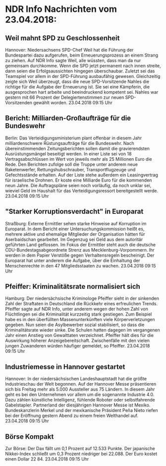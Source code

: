# NDR Info Nachrichten vom 23.04.2018:


## Weil mahnt SPD zu Geschlossenheit
Hannover:	Niedersachsens SPD-Chef Weil hat die Führung der Bundespartei dazu aufgerufen, beim Erneuerungsprozess an einem Strang zu ziehen. Auf NDR Info sagte Weil, alle wüssten, dass man da nur gemeinsam durchkomme. Wenn die SPD jetzt permanent nach innen streite, dann seien die Erfolgsaussichten hingegen überschaubar. Zuletzt sei das Teamspiel vor allem in der SPD-Führung ausbaufähig gewesen. Gleichzeitig zeigte sich Weil überzeugt, dass die neue SPD-Vorsitzende Nahles die richtige für die Aufgabe der Erneuerung ist. Sie sei eine Kämpferin, die ausgesprochen hart arbeite und beeindruckend kompetent sei. Nahles war gestern mit 66 Prozent der Delegiertenstimmen zur neuen SPD-Vorsitzenden gewählt worden. 23.04.2018 09:15 Uhr 

## Bericht: Milliarden-Großaufträge für die Bundeswehr
Berlin: Das Verteidigungsministerium plant offenbar in diesem Jahr milliardenschwere Rüstungsaufträge für die Bundeswehr. Nach übereinstimmenden Zeitungsberichten sollen damit die gravierendsten Ausrüstungsmängel beseitigt werden. In einer Liste sei von 18 Vertragsabschlüssen im Wert von jeweils mehr als 25 Millionen Euro die Rede. Den Berichten zufolge soll die Truppe unter anderem neue Raketenwerfer, Rettungshubschrauber, Transportflugzeuge und Gefechtsstände erhalten. Auf der Liste stehe außerdem ein Leasingvertrag für israelische Drohnen. Er koste eine Milliarde Euro für die kommenden neun Jahre. Die Auftragspläne seien noch vorläufig, da noch unklar sei, wieviel Geld im Haushalt für das Verteidigungsressort bereitgestellt werde. 23.04.2018 09:15 Uhr 

## "Starker Korruptionsverdacht" in Europarat
Straßburg:	Externe Ermittler sehen starke Hinweise auf Korruption im Europarat. In dem Bericht einer Untersuchungskommission heißt es, mehrere aktive und ehemalige Mitglieder der Organisation hätten für Aserbaidschan gearbeitet. Im Gegenzug sei Geld aus dem autoritär geführten Land geflossen. Im Fokus der Ermittler steht auch die deutsche CDU-Bundestagsabgeordnete Strenz aus Mecklenburg-Vorpommern. Ihr werden in dem Papier Verstöße gegen Verhaltensregeln bescheinigt. Der Europarat hat unter anderem die Aufgabe, über die Einhaltung der Menschenrechte in den 47 Mitgliedsstaaten zu wachen. 23.04.2018 09:15 Uhr 

## Pfeiffer: Kriminalitätsrate normalisiert sich
Hamburg: Der niedersächsische Kriminologe Pfeiffer sieht in der sinkenden Zahl der Straftaten in Deutschland die Rückkehr eines erfreulichen Trends. Pfeiffer sagte auf NDR Info, unter anderem wegen der hohen Zahl von Flüchtlingen sei die Kriminalität kurzzeitig stark gestiegen. Zum Beispiel habe es in den überfüllten Massenunterkünften viele Körperverletzungen gegeben. Nun seien die Asylbewerber sozial stabilisiert, so dass die Kriminalitätsrate wieder sinke. Die Schulen hatten dagegen im vergangenen Jahr einen Anstieg von Gewalttaten verzeichnet. Pfeiffer hält dies für die Auswirkung höherer Anzeigebereitschaft. Zwischenfälle mit den vielen jungen Zuwanderen würden häufiger gemeldet, so Pfeiffer. 23.04.2018 09:15 Uhr 

## Industriemesse in Hannover gestartet
Hannover: In der niedersächsischen Landeshauptstadt hat die größte Industrieschau der Welt begonnen. Auf der Hannover Messe präsentieren sich bis Freitag mehr als 5.000 Aussteller aus 75 Ländern. In diesem Jahr geht es bei den Unternehmen vor allem um die sogenannte Industrie 4.0. Dazu zählen künstliche Intelligenz, fühlende Roboter oder selbstfahrende Gabelstapler. Partnerland der diesjährigen Hannover Messe ist Mexiko. Bundeskanzlerin Merkel und der mexikanische Präsident Peña Nieto riefen bei der Eröffnung gestern Abend zu einem freien Welthandel auf. 23.04.2018 09:15 Uhr 

## Börse Kompakt
Zur Börse: Der Dax fällt um 0,1 Prozent auf 12.533 Punkte. Der japanische Nikkei-Index schließt um 0,3 Prozent  niedriger bei 22.088. Der Euro kostet einen Dollar 22 84. 23.04.2018 09:15 Uhr 

